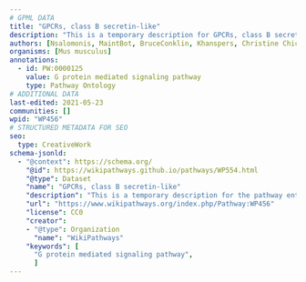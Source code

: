 ```yaml
---
# GPML DATA
title: "GPCRs, class B secretin-like"
description: "This is a temporary description for GPCRs, class B secretin-like"
authors: [Nsalomonis, MaintBot, BruceConklin, Khanspers, Christine Chichester, Eweitz]
organisms: [Mus musculus]
annotations:
  - id: PW:0000125
    value: G protein mediated signaling pathway
    type: Pathway Ontology
# ADDITIONAL DATA
last-edited: 2021-05-23
communities: []
wpid: "WP456"
# STRUCTURED METADATA FOR SEO
seo:
  type: CreativeWork
schema-jsonld:
  - "@context": https://schema.org/
    "@id": https://wikipathways.github.io/pathways/WP554.html
    "@type": Dataset
    "name": "GPCRs, class B secretin-like"
    "description": "This is a temporary description for the pathway entitled: GPCRs, class B secretin-like"
    "url": "https://www.wikipathways.org/index.php/Pathway:WP456"
    "license": CC0
    "creator":
    - "@type": Organization
      "name": "WikiPathways"
    "keywords": [
      "G protein mediated signaling pathway",
      ]
---
```

